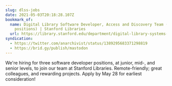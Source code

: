 ```yaml
---
slug: dlss-jobs
date: 2021-05-03T20:18:28.107Z
bookmark_of:
  name: Digital Library Software Developer, Access and Discovery Team (3
    positions) | Stanford Libraries
  url: https://library.stanford.edu/department/digital-library-systems-and-services-dlss/jobs/digital-library-software-developer-access
syndication:
  - https://twitter.com/anarchivist/status/1389295683371298819
  - https://brid.gy/publish/mastodon
---
```

We're hiring for three software developer positions, at junior, mid-, and senior levels, to join our team at Stanford Libraries. Remote-friendly; great colleagues, and rewarding projects. Apply by May 28 for earliest consideration!  